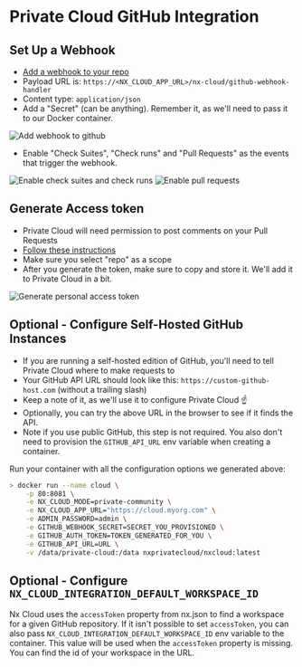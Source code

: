 # Private Cloud GitHub Integration
## Set Up a Webhook 
- [Add a webhook to your repo](https://docs.github.com/en/developers/webhooks-and-events/creating-webhooks#setting-up-a-webhook)
- Payload URL is: `https://<NX_CLOUD_APP_URL>/nx-cloud/github-webhook-handler`
- Content type: `application/json`
- Add a "Secret" (can be anything). Remember it, as we'll need to pass it to our Docker container.

![Add webhook to github](/nx-cloud/private/private-cloud-github-integration-add-webhook.png)

- Enable "Check Suites", "Check runs" and "Pull Requests" as the events that trigger the webhook.

![Enable check suites and check runs](/nx-cloud/private/webhook-trigger-events.png)
![Enable pull requests](/nx-cloud/private/webhook-trigger-pull-requests.png)

## Generate Access token 
- Private Cloud will need permission to post comments on your Pull Requests
- [Follow these instructions](https://docs.github.com/en/github/authenticating-to-github/creating-a-personal-access-token)
- Make sure you select "repo" as a scope
- After you generate the token, make sure to copy and store it. We'll add it to Private Cloud in a bit.

![Generate personal access token](/nx-cloud/private/private-cloud-github-integration-generate-tokens.png)

## Optional - Configure Self-Hosted GitHub Instances 
- If you are running a self-hosted edition of GitHub, you'll need to tell Private Cloud where to make requests to
- Your GitHub API URL should look like this: `https://custom-github-host.com` (without a trailing slash)
- Keep a note of it, as we'll use it to configure Private Cloud ☝️
- Optionally, you can try the above URL in the browser to see if it finds the API.
- Note if you use public GitHub, this step is not required. You also don't need to provision the `GITHUB_API_URL` env variable when creating a container.

Run your container with all the configuration options we generated above:

```bash
> docker run --name cloud \
    -p 80:8081 \
    -e NX_CLOUD_MODE=private-community \
    -e NX_CLOUD_APP_URL="https://cloud.myorg.com" \
    -e ADMIN_PASSWORD=admin \
    -e GITHUB_WEBHOOK_SECRET=SECRET_YOU_PROVISIONED \
    -e GITHUB_AUTH_TOKEN=TOKEN_GENERATED_FOR_YOU \
    -e GITHUB_API_URL=URL \
    -v /data/private-cloud:/data nxprivatecloud/nxcloud:latest
```

## Optional - Configure `NX_CLOUD_INTEGRATION_DEFAULT_WORKSPACE_ID`
Nx Cloud uses the `accessToken` property from nx.json to find a workspace for a given GitHub repository. If it isn't possible to set `accessToken`, you can also pass `NX_CLOUD_INTEGRATION_DEFAULT_WORKSPACE_ID` env variable to the container. This value will be used when the `accessToken` property is missing. You can find the id of your workspace in the URL.